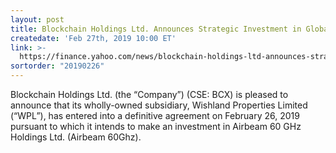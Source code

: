 ```yaml
---
layout: post
title: Blockchain Holdings Ltd. Announces Strategic Investment in Global 5G Rollout
createdate: 'Feb 27th, 2019 10:00 ET'
link: >-
  https://finance.yahoo.com/news/blockchain-holdings-ltd-announces-strategic-192900627.html
sortorder: "20190226"  
---
```

Blockchain Holdings Ltd. (the “Company”) (CSE: BCX) is pleased to announce that its wholly-owned subsidiary, Wishland Properties Limited (“WPL”), has entered into a definitive agreement on February 26, 2019 pursuant to which it intends to make an investment in Airbeam 60 GHz Holdings Ltd. (Airbeam 60Ghz).

